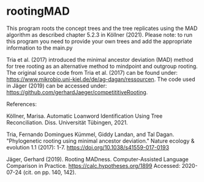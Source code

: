 # rootingMAD


This program roots the concept trees and the tree replicates using the MAD algorithm as described chapter 5.2.3 in Köllner (2021). Please note: to run this program you need to provide your own trees and add the appropriate information to the main.py

Tria et al. (2017) introduced the minimal ancestor deviation (MAD) method for tree rooting as an alternative method to mindpoint and outgroup rooting. The original source code from Tria et al. (2017) can be found under: https://www.mikrobio.uni-kiel.de/de/ag-dagan/ressourcen. The code used in Jäger (2019) can be accessed under: https://github.com/gerhardJaeger/competititiveRooting.

References:

Köllner, Marisa. Automatic Loanword Identification Using Tree Reconciliation. Diss. Universität Tübingen, 2021.

Tria, Fernando Domingues Kümmel, Giddy Landan, and Tal Dagan. "Phylogenetic rooting using minimal ancestor deviation." Nature ecology & evolution 1.1 (2017): 1-7. https://doi.org/10.1038/s41559-017-0193

Jäger, Gerhard (2019). Rooting MADness. Computer-Assisted Language Comparison in Practice. https://calc.hypotheses.org/1899 Accessed: 2020-07-24 (cit. on pp. 140, 142).
